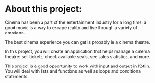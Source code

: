 # About this project:

Cinema has been a part of the entertainment industry for a long time:
a good movie is a way to escape reality and live through a variety of emotions. 

The best cinema experience you can get is probably in a cinema theatre. 

In this project, you will create an application that helps manage a cinema theatre: sell tickets, check available seats, see sales statistics, and more.

This project is a good opportunity to work with input and output in Kotlin. You will deal with lists and functions as well as loops and conditional statements.